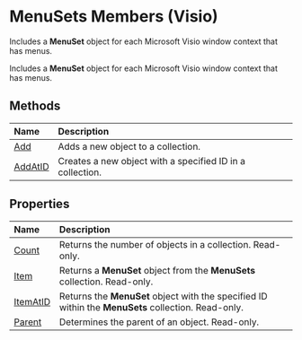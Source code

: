 
# MenuSets Members (Visio)
Includes a  **MenuSet** object for each Microsoft Visio window context that has menus.

Includes a  **MenuSet** object for each Microsoft Visio window context that has menus.


## Methods



|**Name**|**Description**|
|:-----|:-----|
|[Add](e51bd73d-cd1b-39e2-83dd-df6ce6a1d14a.md)|Adds a new object to a collection.|
|[AddAtID](fab8fb43-961d-e184-0904-b57a036e62ca.md)|Creates a new object with a specified ID in a collection.|

## Properties



|**Name**|**Description**|
|:-----|:-----|
|[Count](f7511584-b8c8-779a-11ae-c932299a14bc.md)|Returns the number of objects in a collection. Read-only.|
|[Item](a7ad3a73-33ec-1e69-c6d6-7356876be53c.md)|Returns a  **MenuSet** object from the **MenuSets** collection. Read-only.|
|[ItemAtID](d05dce0a-c01e-d249-a88d-44d246404ee0.md)|Returns the  **MenuSet** object with the specified ID within the **MenuSets** collection. Read-only.|
|[Parent](e6d68f93-2dcf-e132-d3de-f21254a75fbc.md)|Determines the parent of an object. Read-only.|
